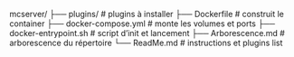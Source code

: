 mcserver/
├── plugins/          			# plugins à installer
├── Dockerfile        			# construit le container
├── docker-compose.yml 			# monte les volumes et ports
├── docker-entrypoint.sh 		# script d’init et lancement
├── Arborescence.md             # arborescence du répertoire
└── ReadMe.md              		# instructions et plugins list